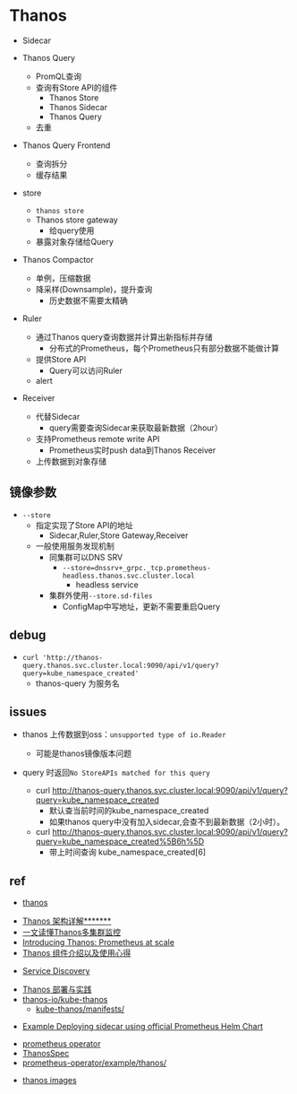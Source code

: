 # Thanos


+ Sidecar


+ Thanos Query
    + PromQL查询
    + 查询有Store API的组件
        + Thanos Store
        + Thanos Sidecar
        + Thanos Query
    + 去重

+ Thanos Query Frontend
    + 查询拆分
    + 缓存结果

+ store
    + `thanos store`
    + Thanos store gateway
        + 给query使用
    + 暴露对象存储给Query

+ Thanos Compactor
    + 单例，压缩数据
    + 降采样(Downsample)，提升查询
        + 历史数据不需要太精确

+ Ruler
    + 通过Thanos query查询数据并计算出新指标并存储
        + 分布式的Prometheus，每个Prometheus只有部分数据不能做计算
    + 提供Store API
        + Query可以访问Ruler
    + alert

+ Receiver
    + 代替Sidecar
        + query需要查询Sidecar来获取最新数据（2hour）
    + 支持Prometheus remote write API
        + Prometheus实时push data到Thanos Receiver
    + 上传数据到对象存储


## 镜像参数
<!-- Query -->
+ `--store`
    + 指定实现了Store API的地址
        + Sidecar,Ruler,Store Gateway,Receiver
    + 一般使用服务发现机制
        + 同集群可以DNS SRV
            + `--store=dnssrv+_grpc._tcp.prometheus-headless.thanos.svc.cluster.local`
                + headless service
        + 集群外使用`--store.sd-files`
            + ConfigMap中写地址，更新不需要重启Query


## debug
<!-- query debug -->
+ `curl 'http://thanos-query.thanos.svc.cluster.local:9090/api/v1/query?query=kube_namespace_created'`
    + thanos-query 为服务名

## issues
+ thanos 上传数据到oss：`unsupported type of io.Reader`
    + 可能是thanos镜像版本问题

+ query 时返回`No StoreAPIs matched for this query`
    + curl http://thanos-query.thanos.svc.cluster.local:9090/api/v1/query?query=kube_namespace_created
        + 默认查当前时间的kube_namespace_created
        + 如果thanos query中没有加入sidecar,会查不到最新数据（2小时）。
    + curl http://thanos-query.thanos.svc.cluster.local:9090/api/v1/query?query=kube_namespace_created%5B6h%5D
        + 带上时间查询 kube_namespace_created[6]

## ref
+ [thanos](https://thanos.io/tip/thanos/quick-tutorial.md/)
<!-- 介绍 -->
+ [Thanos 架构详解*******](https://k8s.imroc.io/monitoring/build-cloud-native-large-scale-distributed-monitoring-system/thanos-arch/)
+ [一文读懂Thanos多集群监控](http://dockone.io/article/2432427)
+ [Introducing Thanos: Prometheus at scale](https://www.improbable.io/blog/thanos-prometheus-at-scale)
+ [Thanos 组件介绍以及使用心得](http://dockone.io/article/10035)


<!-- detail -->
+ [Service Discovery](https://github.com/thanos-io/thanos/blob/main/docs/service-discovery.md)

<!-- deploy  -->
+ [Thanos 部署与实践](https://k8s.imroc.io/monitoring/build-cloud-native-large-scale-distributed-monitoring-system/thanos-deploy/s)
+ [thanos-io/kube-thanos](https://github.com/thanos-io/kube-thanos/)
    + [kube-thanos/manifests/]()
<!-- deploy thanos sidecar using prometheus helm chart -->
+ [Example Deploying sidecar using official Prometheus Helm Chart](https://github.com/thanos-io/thanos/blob/f1ee264ff10619ec875703f4e31549b43df3b47b/tutorials/kubernetes-helm/README.md)

<!-- prometheus operator安装thanos sidecar -->
+ [prometheus operator](https://github.com/prometheus-community/helm-charts/blob/main/charts/kube-prometheus-stack/values.yaml)
+ [ThanosSpec](https://github.com/prometheus-operator/prometheus-operator/blob/master/Documentation/api.md#thanosspec)
+ [prometheus-operator/example/thanos/](https://github.com/prometheus-operator/prometheus-operator/tree/master/example/thanos)

<!-- image -->
+ [thanos images](https://quay.io/repository/thanos/thanos?tag=latest&tab=tags)